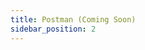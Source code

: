 ```yaml
---
title: Postman (Coming Soon)
sidebar_position: 2
---
```


<!-- ---
title: Postman
sidebar_position: 2
---

## Introduction to Postman

The Postman client is a part of the Linea SDK that dapp developers can use to integrate Linea's cross-chain message transfer process into their own infrastructure. Postman allows dapps to move messages from one chain to another and are responsible for those messages being executed. In return, the postman gets to collect a fee once it has been verified that the message has been delivered and recorded. In other words, this package lets your dapp be the postman for L1 and L2 messages, using Linea's protocol.

> _Note: Fees are currently not setup for this postman integration but will be available in future iterations._

## Installation

To install the package you need to run:

```bash
npm install @consensys/linea-sdk
```

## Implementation

The code below will allow your dapp to act as a Postman.

```typescript
import { PostmanServiceClient } from "@consensys/linea-sdk";
import { format, transports } from "winston";
import * as dotenv from "dotenv";

dotenv.config();

async function main() {
  const client = new PostmanServiceClient({
    l1Config: {
      rpcUrl: process.env.L1_RPC_URL ?? "",
      contractAddress: process.env.L1_CONTRACT_ADDRESS ?? "",
      signerPrivateKey: process.env.L1_SIGNER_PRIVATE_KEY ?? "",
      messageSubmissionTimeout: parseInt(
        process.env.MESSAGE_SUBMISSION_TIMEOUT ?? "300000",
      ),
      ethLogFilters: {
        maxBlocksToFetchLogs: parseInt(
          process.env.L1_MAX_BLOCKS_TO_FETCH_LOGS ?? "1000",
        ),
      },
      maxFetchMessagesFromDb: parseInt(
        process.env.MAX_FETCH_MESSAGES_FROM_DB ?? "1000",
      ),
      maxNonceDiff: parseInt(process.env.MAX_NONCE_DIFF ?? "10000"),
      maxFeePerGas: parseInt(process.env.MAX_FEE_PER_GAS ?? "100000000000"),
      gasEstimationPercentile: parseInt(
        process.env.GAS_ESTIMATION_PERCENTILE ?? "50",
      ),
    },
    l2Config: {
      rpcUrl: process.env.L2_RPC_URL ?? "",
      contractAddress: process.env.L2_CONTRACT_ADDRESS ?? "",
      signerPrivateKey: process.env.L2_SIGNER_PRIVATE_KEY ?? "",
      messageSubmissionTimeout: parseInt(
        process.env.MESSAGE_SUBMISSION_TIMEOUT ?? "300000",
      ),
      ethLogFilters: {
        maxBlocksToFetchLogs: parseInt(
          process.env.L2_MAX_BLOCKS_TO_FETCH_LOGS ?? "1000",
        ),
      },
      maxFetchMessagesFromDb: parseInt(
        process.env.MAX_FETCH_MESSAGES_FROM_DB ?? "1000",
      ),
      maxNonceDiff: parseInt(process.env.MAX_NONCE_DIFF ?? "10000"),
      maxFeePerGas: parseInt(process.env.MAX_FEE_PER_GAS ?? "100000000000"),
      gasEstimationPercentile: parseInt(
        process.env.GAS_ESTIMATION_PERCENTILE ?? "50",
      ),
    },
    loggerOptions: {
      level: "info",
      format: format.combine(
        format.colorize({ all: true }),
        format.timestamp({
          format: "YYYY-MM-DD hh:mm:ss.SSS A",
        }),
        format.align(),
        format.printf(
          ({ module, timestamp, level, message }) =>
            `[${timestamp}] ${module}: ${level} ${message}`,
        ),
      ),
      transports: [new transports.Console()],
    },
    databaseOptions: {
      type: "postgres",
      host: process.env.POSTGRES_HOST ?? "",
      port: parseInt(process.env.POSTGRES_PORT ?? ""),
      username: process.env.POSTGRES_USER ?? "",
      password: process.env.POSTGRES_PASSWORD ?? "",
      database: process.env.POSTGRES_DB ?? "",
    },
  });
  await client.connectDatabase();
  client.startAllServices();
}

main()
  .then()
  .catch((error) => {
    console.error("", error);
    process.exit(1);
  });
```

## Configuration

All of the values that the SDK will need should be stored in a .env file. Make sure that you have a .gitignore file that is properly set up to [avoid pushing your private keys into public](https://consensys.net/blog/developers/how-to-avoid-uploading-your-private-key-to-github-approaches-to-prevent-making-your-secrets-public/).

```javascript
L1_RPC_URL=https://goerli.infura.io/v3/<INFURA_KEY>
L1_CONTRACT_ADDRESS=0x70BaD09280FD342D02fe64119779BC1f0791BAC2 // L1 rollup smart-contract
L1_SIGNER_PRIVATE_KEY= // account private key that will be use to send claim transactions,

L1_LISTENER_INTERVAL=4000 // event listener polling interval
L1_LISTENER_INITIAL_FROM_BLOCK=0 // user can choose to start listening for events from this specific block. Default value is the block of the latest message sent stored in the DB
L1_LISTENER_BLOCK_CONFIRMATION=4 // number of block to wait for before listening to events. The range of blocks that we use to listen for events is (fromBlock -> 'latest' - blockConfirmation)
L1_MAX_BLOCKS_TO_FETCH_LOGS=1000 // max range of blocks to fetch logs,
L2_RPC_URL=https://linea-goerli.infura.io/v3/<INFURA_KEY>
L2_CONTRACT_ADDRESS=0xC499a572640B64eA1C8c194c43Bc3E19940719dC // message service smart contract address to listen to
L2_SIGNER_PRIVATE_KEY= // account private key that will be use to send claim transactions
L2_LISTENER_INTERVAL=4000 // same description as L1 config
L2_LISTENER_INITIAL_FROM_BLOCK=0 // same description as L1 config
L2_LISTENER_BLOCK_CONFIRMATION=0 // same description as L1 config
L2_MAX_BLOCKS_TO_FETCH_LOGS=1000 // same description as L1 config
MESSAGE_SUBMISSION_TIMEOUT=300000 // maximum transaction timeout before doing a retry
MAX_FETCH_MESSAGES_FROM_DB=1000 // max messages that can be fetched from the DB per db query
MAX_NONCE_DIFF=10000 // maximum difference between on chain account nonce and in memory account nonce
MAX_FEE_PER_GAS=100000000000 // max fee per gas that the postman is willing to pay
GAS_ESTIMATION_PERCENTILE=50 // used to estimate fees for claiming transactions using the eth_feeHistory Infura rpc endpoint. It is the percentile value to sample from each block's effective priority fees per gas in ascending order, weighted by gas used.
(https://docs.infura.io/networks/ethereum/json-rpc-methods/eth_feehistory)
POSTGRES_HOST=
POSTGRES_PORT=
POSTGRES_USER=
POSTGRES_PASSWORD=
POSTGRES_DB=

```

## Outputs

Once the postman client is running, you should be see an output similar to this:

```bash
[2023-06-21 03:23:57.659 PM] L1SentEventListener: info  Interval reached every 4000 ms, checking from 223 to 224
[2023-06-21 03:23:57.662 PM] L2SentEventListener: info  Interval reached every 4000 ms, checking from 0 to 0
[2023-06-21 03:23:57.669 PM] L1SentEventListener: info  # of fetched MessageSent events: 0
[2023-06-21 03:23:57.671 PM] L2SentEventListener: info  # of fetched MessageSent events: 0

```

This will let you know that the L1 and L2 event listeners are checking for messages being sent cross chain. When a message is successfully claimed, you should get the following response with your transaction hash.

```bash
[2023-06-21 11:36:27.532 AM] L1ClaimStatusWatcher: CLAIMED_SUCCESS: Message with tx hash 0x433da33239ce08dbd6951e436e16bcfe5be944a8ab089415653b4ad9ae22b15b has been claimed.
``` -->
